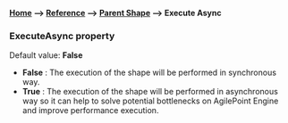 __[Home](/) --> [Reference](/ref) -->  [Parent Shape](javascript:history.back()) --> Execute Async__

### ExecuteAsync property 

Default value: **False**
- **False** : The execution of the shape will be performed in synchronous way. 
- **True** : The execution of the shape will be performed in asynchronous way 
  so it can help to solve potential bottlenecks on AgilePoint Engine and improve performance execution.
